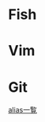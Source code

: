 # Fish

# Vim

# Git

[alias一覧](https://github.com/grandcolline/dotfiles/blob/master/config/git/alias)

